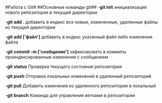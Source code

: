 #Работа с Git#
##Основные команды git##
-**git init**
инициализация нового репозитория в текущей директории

-**git add .**
добавить в индекс все новые, измененные, удаленные файлы из текущей директории

-**git add ['файл']**
добавить в индекс указанный файл либо изменения файла

-**git commit -m ['сообщение']**
зафиксировать в коммиты проиндексированные изменения с сообщением

-**git status**
Проверка текущего состояния репозитория

-**git push**
Отправка локальных изменений в удаленный репозиторий

-**git pull**
Добавить изменения из удаленного репозитория в локальный

-**git branch**
Команда для управления ветками в репозитории